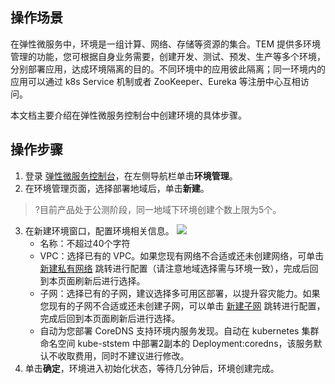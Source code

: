 ## 操作场景

在弹性微服务中，环境是一组计算、网络、存储等资源的集合。TEM 提供多环境管理的功能，您可根据自身业务需要，创建开发、测试、预发、生产等多个环境，分别部署应用，达成环境隔离的目的。不同环境中的应用彼此隔离；同一环境内的应用可以通过 k8s Service 机制或者 ZooKeeper、Eureka 等注册中心互相访问。

本文档主要介绍在弹性微服务控制台中创建环境的具体步骤。

## 操作步骤

1. 登录 [弹性微服务控制台](https://console.cloud.tencent.com/tem)，在左侧导航栏单击**环境管理**。
2. 在环境管理页面，选择部署地域后，单击**新建**。
>?目前产品处于公测阶段，同一地域下环境创建个数上限为5个。
>
3. 在新建环境窗口，配置环境相关信息。
![](https://qcloudimg.tencent-cloud.cn/raw/76ecc346d8615314fa2fafc3f81f853e.png)
   - 名称：不超过40个字符
   - VPC：选择已有的 VPC。如果您现有网络不合适或还未创建网络，可单击 [新建私有网络](https://console.cloud.tencent.com/vpc/vpc?rid=4) 跳转进行配置（请注意地域选择需与环境一致），完成后回到本页面刷新后进行选择。
   - 子网：选择已有的子网，建议选择多可用区部署，以提升容灾能力。如果您现有的子网不合适或还未创建子网，可以单击 [新建子网](https://console.cloud.tencent.com/vpc/subnet?rid=4&unVpcId=) 跳转进行配置，完成后回到本页面刷新后进行选择。
   - 自动为您部署 CoreDNS 支持环境内服务发现。自动在 kubernetes 集群命名空间 kube-ststem 中部署2副本的  Deployment:coredns，该服务默认不收取费用，同时不建议进行修改。
4. 单击**确定**，环境进入初始化状态，等待几分钟后，环境创建完成。
